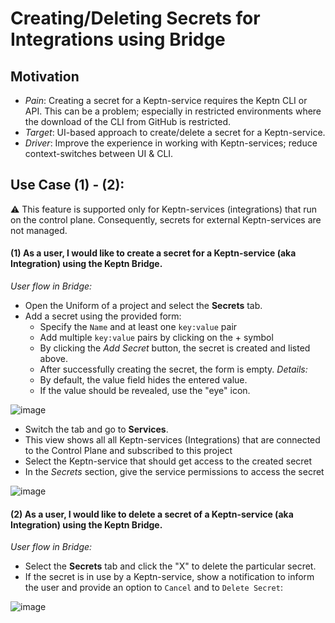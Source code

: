 # Creating/Deleting Secrets for Integrations using Bridge

## Motivation

* *Pain*: Creating a secret for a Keptn-service requires the Keptn CLI or API. This can be a problem; especially in restricted environments where the download of the CLI from GitHub is restricted.
* *Target*: UI-based approach to create/delete a secret for a Keptn-service. 
* *Driver*: Improve the experience in working with Keptn-services; reduce context-switches between UI & CLI.

## Use Case (1) - (2): 

:warning: This feature is supported only for Keptn-services (integrations) that run on the control plane. Consequently, secrets for external Keptn-services are not managed.

#### (1) As a user, I would like to create a secret for a Keptn-service (aka Integration) using the Keptn Bridge.

*User flow in Bridge:*
* Open the Uniform of a project and select the **Secrets** tab. 
* Add a secret using the provided form: 
  * Specify the `Name` and at least one `key:value` pair
  * Add multiple `key:value` pairs by clicking on the + symbol
  * By clicking the *Add Secret* button, the secret is created and listed above. 
  * After successfully creating the secret, the form is empty. 
*Details:*
  * By default, the value field hides the entered value. 
  * If the value should be revealed, use the "eye" icon.

![image](https://user-images.githubusercontent.com/729071/117795505-8ac08c80-b24e-11eb-83a0-13feb48fb7fc.png)

* Switch the tab and go to **Services**. 
* This view shows all all Keptn-services (Integrations) that are connected to the Control Plane and subscribed to this project
* Select the Keptn-service that should get access to the created secret
* In the *Secrets* section, give the service permissions to access the secret

![image](https://user-images.githubusercontent.com/729071/117795997-f7d42200-b24e-11eb-836f-d797dc3937e6.png)


#### (2) As a user, I would like to delete a secret of a Keptn-service (aka Integration) using the Keptn Bridge.

*User flow in Bridge:*
* Select the **Secrets** tab and click the "X" to delete the particular secret.
* If the secret is in use by a Keptn-service, show a notification to inform the user and provide an option to `Cancel` and to `Delete Secret`:

![image](https://user-images.githubusercontent.com/729071/117797319-28688b80-b250-11eb-9dd9-cde249351add.png)

